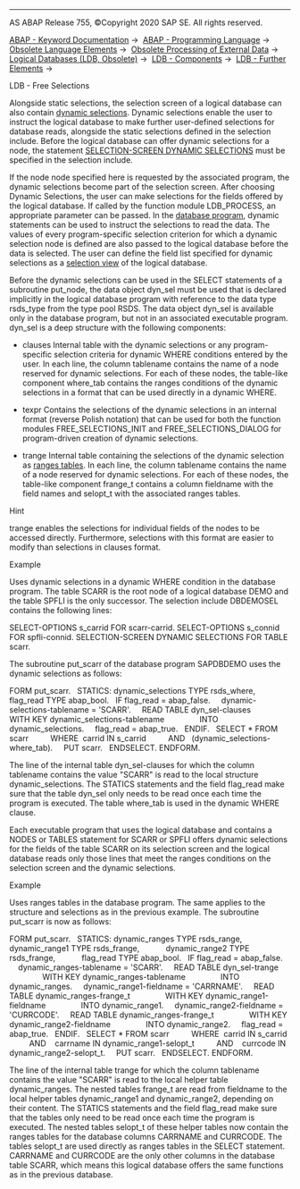   

* * *

AS ABAP Release 755, ©Copyright 2020 SAP SE. All rights reserved.

[ABAP - Keyword Documentation](javascript:call_link\('abenabap.htm'\)) →  [ABAP - Programming Language](javascript:call_link\('abenabap_reference.htm'\)) →  [Obsolete Language Elements](javascript:call_link\('abenabap_obsolete.htm'\)) →  [Obsolete Processing of External Data](javascript:call_link\('abendata_storage_obsolete.htm'\)) →  [Logical Databases (LDB, Obsolete)](javascript:call_link\('abenldb.htm'\)) →  [LDB - Components](javascript:call_link\('abenldb_oview.htm'\)) →  [LDB - Further Elements](javascript:call_link\('abenldb_others.htm'\)) → 

LDB - Free Selections

Alongside static selections, the selection screen of a logical database can also contain [dynamic selections](javascript:call_link\('abendynamic_selection_glosry.htm'\) "Glossary Entry"). Dynamic selections enable the user to instruct the logical database to make further user-defined selections for database reads, alongside the static selections defined in the selection include. Before the logical database can offer dynamic selections for a node, the statement [SELECTION-SCREEN DYNAMIC SELECTIONS](javascript:call_link\('abapselection-screen_ldb_dynamic.htm'\)) must be specified in the selection include.

If the node node specified here is requested by the associated program, the dynamic selections become part of the selection screen. After choosing Dynamic Selections, the user can make selections for the fields offered by the logical database. If called by the function module LDB\_PROCESS, an appropriate parameter can be passed. In the [database program](javascript:call_link\('abenldb_program.htm'\)), dynamic statements can be used to instruct the selections to read the data. The values of every program-specific selection criterion for which a dynamic selection node is defined are also passed to the logical database before the data is selected. The user can define the field list specified for dynamic selections as a [selection view](javascript:call_link\('abenldb_selection_views.htm'\)) of the logical database.

Before the dynamic selections can be used in the SELECT statements of a subroutine put\_node, the data object dyn\_sel must be used that is declared implicitly in the logical database program with reference to the data type rsds\_type from the type pool RSDS. The data object dyn\_sel is available only in the database program, but not in an associated executable program. dyn\_sel is a deep structure with the following components:

-   clauses
    Internal table with the dynamic selections or any program-specific selection criteria for dynamic WHERE conditions entered by the user. In each line, the column tablename contains the name of a node reserved for dynamic selections. For each of these nodes, the table-like component where\_tab contains the ranges conditions of the dynamic selections in a format that can be used directly in a dynamic WHERE.

-   texpr
    Contains the selections of the dynamic selections in an internal format (reverse Polish notation) that can be used for both the function modules FREE\_SELECTIONS\_INIT and FREE\_SELECTIONS\_DIALOG for program-driven creation of dynamic selections.

-   trange
    Internal table containing the selections of the dynamic selection as [ranges tables](javascript:call_link\('abenranges_table_glosry.htm'\) "Glossary Entry"). In each line, the column tablename contains the name of a node reserved for dynamic selections. For each of these nodes, the table-like component frange\_t contains a column fieldname with the field names and selopt\_t with the associated ranges tables.

Hint

trange enables the selections for individual fields of the nodes to be accessed directly. Furthermore, selections with this format are easier to modify than selections in clauses format.

Example

Uses dynamic selections in a dynamic WHERE condition in the database program. The table SCARR is the root node of a logical database DEMO and the table SPFLI is the only successor. The selection include DBDEMOSEL contains the following lines:

SELECT-OPTIONS s\_carrid FOR scarr-carrid.
SELECT-OPTIONS s\_connid FOR spfli-connid.
SELECTION-SCREEN DYNAMIC SELECTIONS FOR TABLE scarr.

The subroutine put\_scarr of the database program SAPDBDEMO uses the dynamic selections as follows:

FORM put\_scarr.
  STATICS: dynamic\_selections TYPE rsds\_where,
           flag\_read TYPE abap\_bool.
  IF flag\_read = abap\_false.
    dynamic-selections-tablename = 'SCARR'.
    READ TABLE dyn\_sel-clauses
               WITH KEY dynamic\_selections-tablename
               INTO dynamic\_selections.
    flag\_read = abap\_true.
  ENDIF.
  SELECT \* FROM scarr
         WHERE  carrid IN s\_carrid
         AND   (dynamic\_selections-where\_tab).
    PUT scarr.
  ENDSELECT.
ENDFORM.

The line of the internal table dyn\_sel-clauses for which the column tablename contains the value "SCARR" is read to the local structure dynamic\_selections. The STATICS statements and the field flag\_read make sure that the table dyn\_sel only needs to be read once each time the program is executed. The table where\_tab is used in the dynamic WHERE clause.

Each executable program that uses the logical database and contains a NODES or TABLES statement for SCARR or SPFLI offers dynamic selections for the fields of the table SCARR on its selection screen and the logical database reads only those lines that meet the ranges conditions on the selection screen and the dynamic selections.

Example

Uses ranges tables in the database program. The same applies to the structure and selections as in the previous example. The subroutine put\_scarr is now as follows:

FORM put\_scarr.
  STATICS: dynamic\_ranges TYPE rsds\_range,
           dynamic\_range1 TYPE rsds\_frange,
           dynamic\_range2 TYPE rsds\_frange,
           flag\_read TYPE abap\_bool.
  IF flag\_read = abap\_false.
    dynamic\_ranges-tablename = 'SCARR'.
    READ TABLE dyn\_sel-trange
               WITH KEY dynamic\_ranges-tablename
               INTO dynamic\_ranges.
    dynamic\_range1-fieldname = 'CARRNAME'.
    READ TABLE dynamic\_ranges-frange\_t
               WITH KEY dynamic\_range1-fieldname
               INTO dynamic\_range1.
    dynamic\_range2-fieldname = 'CURRCODE'.
    READ TABLE dynamic\_ranges-frange\_t
               WITH KEY dynamic\_range2-fieldname
               INTO dynamic\_range2.
    flag\_read = abap\_true.
  ENDIF.
  SELECT \* FROM scarr
         WHERE  carrid IN s\_carrid
         AND    carrname IN dynamic\_range1-selopt\_t
         AND    currcode IN dynamic\_range2-selopt\_t.
    PUT scarr.
  ENDSELECT.
ENDFORM.

The line of the internal table trange for which the column tablename contains the value "SCARR" is read to the local helper table dynamic\_ranges. The nested tables frange\_t are read from fieldname to the local helper tables dynamic\_range1 and dynamic\_range2, depending on their content. The STATICS statements and the field flag\_read make sure that the tables only need to be read once each time the program is executed. The nested tables selopt\_t of these helper tables now contain the ranges tables for the database columns CARRNAME and CURRCODE. The tables selopt\_t are used directly as ranges tables in the SELECT statement. CARRNAME and CURRCODE are the only other columns in the database table SCARR, which means this logical database offers the same functions as in the previous database.